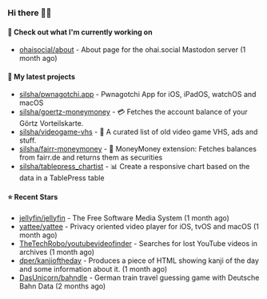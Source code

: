 ### Hi there 🦊👋

#### 👷 Check out what I'm currently working on

- [ohaisocial/about](https://github.com/ohaisocial/about) - About page for the ohai.social Mastodon server (1 month ago)

#### 🌱 My latest projects

- [silsha/pwnagotchi.app](https://github.com/silsha/pwnagotchi.app) - Pwnagotchi App for iOS, iPadOS, watchOS and macOS
- [silsha/goertz-moneymoney](https://github.com/silsha/goertz-moneymoney) - 💳 Fetches the account balance of your Görtz Vorteilskarte.
- [silsha/videogame-vhs](https://github.com/silsha/videogame-vhs) - 👾 A curated list of old video game VHS, ads and stuff.
- [silsha/fairr-moneymoney](https://github.com/silsha/fairr-moneymoney) - 💸 MoneyMoney extension: Fetches balances from fairr.de and returns them as securities
- [silsha/tablepress_chartist](https://github.com/silsha/tablepress_chartist) - 📊 Create a responsive chart based on the data in a TablePress table

#### ⭐ Recent Stars

- [jellyfin/jellyfin](https://github.com/jellyfin/jellyfin) - The Free Software Media System (1 month ago)
- [yattee/yattee](https://github.com/yattee/yattee) - Privacy oriented video player for iOS, tvOS and macOS (1 month ago)
- [TheTechRobo/youtubevideofinder](https://github.com/TheTechRobo/youtubevideofinder) - Searches for lost YouTube videos in archives (1 month ago)
- [dper/kanjioftheday](https://github.com/dper/kanjioftheday) - Produces a piece of HTML showing kanji of the day and some information about it. (1 month ago)
- [DasUnicorn/bahndle](https://github.com/DasUnicorn/bahndle) - German train travel guessing game with Deutsche Bahn Data (2 months ago)
